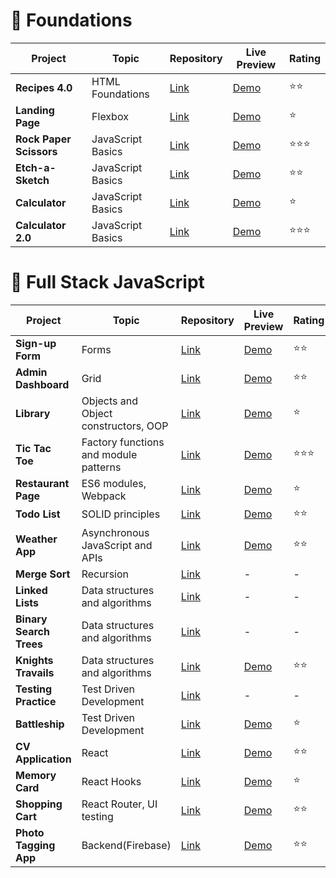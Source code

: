 # 🎈 Foundations

| Project | Topic|Repository| Live Preview| Rating                       
|--|-----|-----|------|--|
|**Recipes 4.0**| HTML Foundations|[Link](https://github.com/creme332/my-odin-projects/tree/main/odin-recipes)     |   [Demo](https://creme332.github.io/my-odin-projects/odin-recipes/) |⭐⭐
|**Landing Page**| Flexbox |[Link](https://github.com/creme332/my-odin-projects/tree/main/landing-page)     |   [Demo](https://creme332.github.io/my-odin-projects/landing-page/) |⭐
|**Rock Paper Scissors**|JavaScript Basics| [Link](https://github.com/creme332/my-odin-projects/tree/main/rps-game)     |   [Demo](https://creme332.github.io/my-odin-projects/rps-game/) |⭐⭐⭐
|**Etch-a-Sketch**|JavaScript Basics| [Link](https://github.com/creme332/my-odin-projects/tree/main/etch-a-sketch)     |   [Demo](https://creme332.github.io/my-odin-projects/etch-a-sketch/) |⭐⭐
|**Calculator** | JavaScript Basics|[Link](https://github.com/creme332/my-odin-projects/tree/main/calculator)   |   [Demo](https://creme332.github.io/my-odin-projects/calculator/) |⭐
|**Calculator 2.0**| JavaScript Basics| [Link](https://github.com/creme332/abacusLite)    |   [Demo](https://creme332.github.io/abacusLite/) |⭐⭐⭐

# 🚀 Full Stack JavaScript

| Project | Topic |Repository| Live Preview| Rating                       
|----|----|---|---|--|
|**Sign-up Form**| Forms|[Link](https://github.com/creme332/my-odin-projects/tree/main/sign-up-form)     |   [Demo](https://creme332.github.io/my-odin-projects/sign-up-form/) |⭐⭐
**Admin Dashboard**| Grid|[Link](https://github.com/creme332/my-odin-projects/tree/main/admin-dashboard)     |   [Demo](https://creme332.github.io/my-odin-projects/admin-dashboard/) |⭐⭐
**Library** | Objects and Object constructors, OOP|[Link](https://github.com/creme332/my-odin-projects/tree/main/library)     |   [Demo](https://creme332.github.io/my-odin-projects/library/) |⭐
**Tic Tac Toe**| Factory functions and module patterns|[Link](https://github.com/creme332/my-odin-projects/tree/main/tic-tac-toe)     |   [Demo](https://creme332.github.io/my-odin-projects/tic-tac-toe/) | ⭐⭐⭐
**Restaurant Page**| ES6 modules, Webpack|[Link](https://github.com/creme332/my-odin-projects/tree/main/restaurant-page)     |   [Demo](https://creme332.github.io/my-odin-projects/restaurant-page/dist/) | ⭐
**Todo List**| SOLID principles|[Link](https://github.com/creme332/my-odin-projects/tree/main/todo-list)     |   [Demo](https://creme332.github.io/my-odin-projects/todo-list/dist/) | ⭐⭐
**Weather App**| Asynchronous JavaScript and APIs|[Link](https://github.com/creme332/my-odin-projects/tree/main/weather-app)     |   [Demo](https://creme332.github.io/my-odin-projects/weather-app/dist/) | ⭐⭐
**Merge Sort** | Recursion|[Link](https://github.com/creme332/my-odin-projects/tree/main/merge-sort)     | -   | -
**Linked Lists** | Data structures and algorithms|[Link](https://github.com/creme332/my-odin-projects/tree/main/linked-lists)     | -   | -
**Binary Search Trees** |Data structures and algorithms|[Link](https://github.com/creme332/my-odin-projects/tree/main/binary-search-trees)     | -   | -
**Knights Travails** | Data structures and algorithms|[Link](https://github.com/creme332/my-odin-projects/tree/main/knights-travails)     |  [Demo](https://creme332.github.io/my-odin-projects/knights-travails/dist)  | ⭐⭐
**Testing Practice** | Test Driven Development|[Link](https://github.com/creme332/my-odin-projects/tree/main/testing-practice)     |  -  | -
**Battleship** | Test Driven Development|[Link](https://github.com/creme332/my-odin-projects/tree/main/battleship)     |  [Demo](https://creme332.github.io/my-odin-projects/battleship/dist)  | ⭐
**CV Application** | React |[Link](https://github.com/creme332/my-odin-projects/tree/main/cv-project)     |  [Demo](https://creme332.github.io/my-odin-projects/cv-project/build)  | ⭐⭐
**Memory Card** | React Hooks|[Link](https://github.com/creme332/my-odin-projects/tree/main/memory-card)     |  [Demo](https://creme332.github.io/my-odin-projects/memory-card/build)  | ⭐
**Shopping Cart** | React Router, UI testing|[Link](https://github.com/creme332/my-odin-projects/tree/main/shopping-cart)     |  [Demo](https://creme332.github.io/my-odin-projects/shopping-cart/build)  | ⭐⭐
**Photo Tagging App** | Backend(Firebase)|[Link](https://github.com/creme332/my-odin-projects/tree/main/photo-tagging)     |  [Demo](https://creme332.github.io/my-odin-projects/photo-tagging/build)  | ⭐⭐